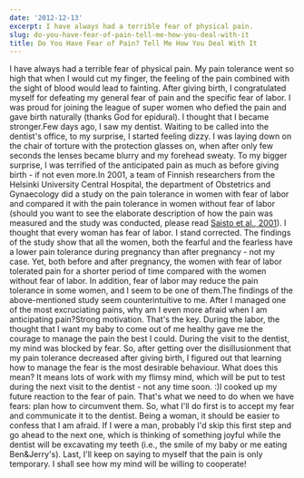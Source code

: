 ```yaml
---
date: '2012-12-13'
excerpt: I have always had a terrible fear of physical pain.
slug: do-you-have-fear-of-pain-tell-me-how-you-deal-with-it
title: Do You Have Fear of Pain? Tell Me How You Deal With It
---
```


I have always had a terrible fear of physical pain. My pain tolerance went so high that when I would cut my finger, the feeling of the pain combined with the sight of blood would lead to fainting. After giving birth, I congratulated myself for defeating my general fear of pain and the specific fear of labor. I was proud for joining the league of super women who defied the pain and gave birth naturally (thanks God for epidural). I thought that I became stronger.Few days ago, I saw my dentist. Waiting to be called into the dentist's office, to my surprise, I started feeling dizzy. I was laying down on the chair of torture with the protection glasses on, when after only few seconds the lenses became blurry and my forehead sweaty. To my bigger surprise, I was terrified of the anticipated pain as much as before giving birth - if not even more.In 2001, a team of Finnish researchers from the Helsinki University Central Hospital, the department of Obstetrics and Gynaecology did a study on the pain tolerance in women with fear of labor and compared it with the pain tolerance in women without fear of labor (should you want to see the elaborate description of how the pain was measured and the study was conducted, please read [Saisto et al., 2001](http://www.painjournalonline.com/article/S0304-3959(01)00302-5/abstract)). I thought that every woman has fear of labor. I stand corrected. The findings of the study show that all the women, both the fearful and the fearless have a lower pain tolerance during pregnancy than after pregnancy - not my case. Yet, both before and after pregnancy, the women with fear of labor tolerated pain for a shorter period of time compared with the women without fear of labor. In addition, fear of labor may reduce the pain tolerance in some women, and I seem to be one of them.The findings of the above-mentioned study seem counterintuitive to me. After I managed one of the most excruciating pains, why am I even more afraid when I am anticipating pain?Strong motivation. That's the key. During the labor, the thought that I want my baby to come out of me healthy gave me the courage to manage the pain the best I could. During the visit to the dentist, my mind was blocked by fear. So, after getting over the disillusionment that my pain tolerance decreased after giving birth, I figured out that learning how to manage the fear is the most desirable behaviour. What does this mean? It means lots of work with my flimsy mind, which will be put to test during the next visit to the dentist - not any time soon. :)I cooked up my future reaction to the fear of pain. That's what we need to do when we have fears: plan how to circumvent them. So, what I'll do first is to accept my fear and communicate it to the dentist. Being a woman, it should be easier to confess that I am afraid. If I were a man, probably I'd skip this first step and go ahead to the next one, which is thinking of something joyful while the dentist will be excavating my teeth (i.e., the smile of my baby or me eating Ben&Jerry's). Last, I'll keep on saying to myself that the pain is only temporary. I shall see how my mind will be willing to cooperate!
